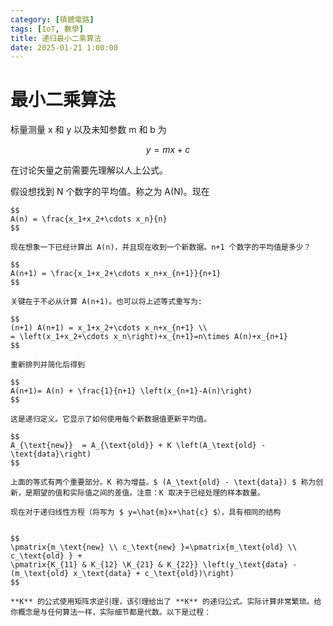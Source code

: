 ```yaml
---
category: [積體電路]
tags: [IoT, 數學]
title: 递归最小二乘算法
date: 2025-01-21 1:00:00
---
```


<style>
  table {
    width: 100%
    }
  td {
    vertical-align: center;
    text-align: center;
  }
  table.inputT{
    margin: 10px;
    width: auto;
    margin-left: auto;
    margin-right: auto;
    border: none;
  }
  input{
    text-align: center;
    padding: 0px 10px;
  }
  iframe{
    width: 100%;
    display: block;
    border-style:none;
  }
</style>

# 最小二乘算法

标量测量 x 和 y 以及未知参数 m 和 b 为 

$$
y=mx+c
$$

在讨论矢量之前需要先理解以人上公式。

假设想找到 N 个数字的平均值。称之为 A(N)。现在
```
$$
A(n) = \frac{x_1+x_2+\cdots x_n}{n}
$$

现在想象一下已经计算出 A(n)，并且现在收到一个新数据。n+1 个数字的平均值是多少？

$$
A(n+1) = \frac{x_1+x_2+\cdots x_n+x_{n+1}}{n+1}
$$

关键在于不必从计算 A(n+1)。也可以将上述等式重写为:

$$
(n+1) A(n+1) = x_1+x_2+\cdots x_n+x_{n+1} \\
= \left(x_1+x_2+\cdots x_n\right)+x_{n+1}=n\times A(n)+x_{n+1}
$$

重新排列并简化后得到

$$
A(n+1)= A(n) + \frac{1}{n+1} \left(x_{n+1}-A(n)\right)
$$

这是递归定义。它显示了如何使用每个新数据值更新平均值。

$$
A_{\text{new}}  = A_{\text{old}} + K \left(A_\text{old} - \text{data}\right)
$$

上面的等式有两个重要部分。K 称为增益。$ (A_\text{old} - \text{data}) $ 称为创新，是期望的值和实际值之间的差值。注意：K 取决于已经处理的样本数量。

现在对于递归线性方程（将写为 $ y=\hat{m}x+\hat{c} $），具有相同的结构


$$
\pmatrix{m_\text{new} \\ c_\text{new} }=\pmatrix{m_\text{old} \\ c_\text{old} } +
\pmatrix{K_{11} & K_{12} \K_{21} & K_{22}} \left(y_\text{data} - (m_\text{old} x_\text{data} + c_\text{old})\right)
$$

**K** 的公式使用矩阵求逆引理，该引理给出了 **K** 的递归公式。实际计算非常繁琐。给你概念是与任何算法一样，实际细节都是代数。以下是过程：

```





